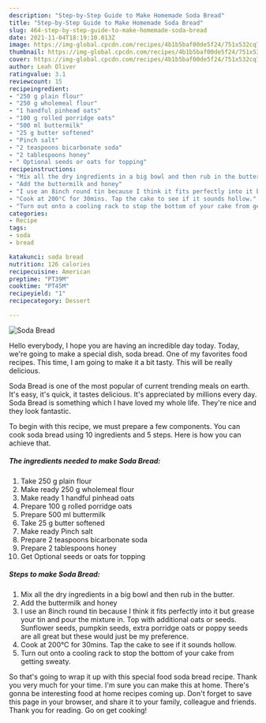 ```yaml
---
description: "Step-by-Step Guide to Make Homemade Soda Bread"
title: "Step-by-Step Guide to Make Homemade Soda Bread"
slug: 464-step-by-step-guide-to-make-homemade-soda-bread
date: 2021-11-04T18:19:10.013Z
image: https://img-global.cpcdn.com/recipes/4b1b5baf00de5f24/751x532cq70/soda-bread-recipe-main-photo.jpg
thumbnail: https://img-global.cpcdn.com/recipes/4b1b5baf00de5f24/751x532cq70/soda-bread-recipe-main-photo.jpg
cover: https://img-global.cpcdn.com/recipes/4b1b5baf00de5f24/751x532cq70/soda-bread-recipe-main-photo.jpg
author: Leah Oliver
ratingvalue: 3.1
reviewcount: 15
recipeingredient:
- "250 g plain flour"
- "250 g wholemeal flour"
- "1 handful pinhead oats"
- "100 g rolled porridge oats"
- "500 ml buttermilk"
- "25 g butter softened"
- "Pinch salt"
- "2 teaspoons bicarbonate soda"
- "2 tablespoons honey"
- " Optional seeds or oats for topping"
recipeinstructions:
- "Mix all the dry ingredients in a big bowl and then rub in the butter."
- "Add the buttermilk and honey"
- "I use an 8inch round tin because I think it fits perfectly into it but grease your tin and pour the mixture in. Top with additional oats or seeds. Sunflower seeds, pumpkin seeds, extra porridge oats or poppy seeds are all great but these would just be my preference."
- "Cook at 200°C for 30mins. Tap the cake to see if it sounds hollow."
- "Turn out onto a cooling rack to stop the bottom of your cake from getting sweaty."
categories:
- Recipe
tags:
- soda
- bread

katakunci: soda bread 
nutrition: 126 calories
recipecuisine: American
preptime: "PT39M"
cooktime: "PT45M"
recipeyield: "1"
recipecategory: Dessert

---
```



![Soda Bread](https://img-global.cpcdn.com/recipes/4b1b5baf00de5f24/751x532cq70/soda-bread-recipe-main-photo.jpg)

Hello everybody, I hope you are having an incredible day today. Today, we're going to make a special dish, soda bread. One of my favorites food recipes. This time, I am going to make it a bit tasty. This will be really delicious.



Soda Bread is one of the most popular of current trending meals on earth. It's easy, it's quick, it tastes delicious. It's appreciated by millions every day. Soda Bread is something which I have loved my whole life. They're nice and they look fantastic.


To begin with this recipe, we must prepare a few components. You can cook soda bread using 10 ingredients and 5 steps. Here is how you can achieve that.

<!--inarticleads1-->

##### The ingredients needed to make Soda Bread:

1. Take 250 g plain flour
1. Make ready 250 g wholemeal flour
1. Make ready 1 handful pinhead oats
1. Prepare 100 g rolled porridge oats
1. Prepare 500 ml buttermilk
1. Take 25 g butter softened
1. Make ready Pinch salt
1. Prepare 2 teaspoons bicarbonate soda
1. Prepare 2 tablespoons honey
1. Get  Optional seeds or oats for topping




<!--inarticleads2-->

##### Steps to make Soda Bread:

1. Mix all the dry ingredients in a big bowl and then rub in the butter.
1. Add the buttermilk and honey
1. I use an 8inch round tin because I think it fits perfectly into it but grease your tin and pour the mixture in. Top with additional oats or seeds. Sunflower seeds, pumpkin seeds, extra porridge oats or poppy seeds are all great but these would just be my preference.
1. Cook at 200°C for 30mins. Tap the cake to see if it sounds hollow.
1. Turn out onto a cooling rack to stop the bottom of your cake from getting sweaty.




So that's going to wrap it up with this special food soda bread recipe. Thank you very much for your time. I'm sure you can make this at home. There's gonna be interesting food at home recipes coming up. Don't forget to save this page in your browser, and share it to your family, colleague and friends. Thank you for reading. Go on get cooking!
